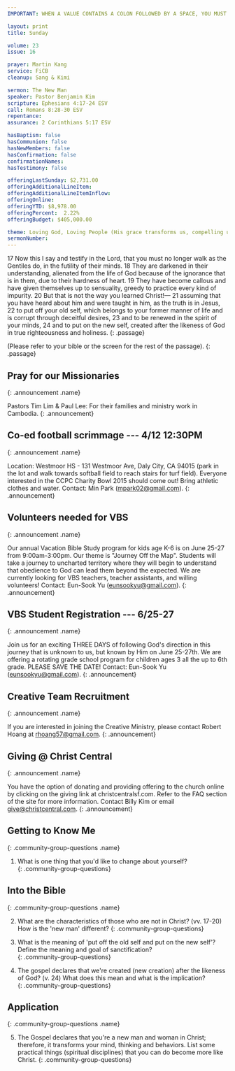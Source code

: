 ```yaml
---
IMPORTANT: WHEN A VALUE CONTAINS A COLON FOLLOWED BY A SPACE, YOU MUST USE &#58;

layout: print
title: Sunday

volume: 23
issue: 16

prayer: Martin Kang
service: FiCB
cleanup: Sang & Kimi

sermon: The New Man
speaker: Pastor Benjamin Kim
scripture: Ephesians 4:17-24 ESV
call: Romans 8:28-30 ESV
repentance: 
assurance: 2 Corinthians 5:17 ESV

hasBaptism: false
hasCommunion: false
hasNewMembers: false
hasConfirmation: false
confirmationNames: 
hasTestimony: false

offeringLastSunday: $2,731.00
offeringAdditionalLineItem: 
offeringAdditionalLineItemInflow: 
offeringOnline: 
offeringYTD: $8,978.00
offeringPercent:  2.22%
offeringBudget: $405,000.00

theme: Loving God, Loving People (His grace transforms us, compelling us to love others)
sermonNumber: 
---
```

17 Now this I say and testify in the Lord, that you must no longer walk as the Gentiles do, in the futility of their minds. 18 They are darkened in their understanding, alienated from the life of God because of the ignorance that is in them, due to their hardness of heart. 19 They have become callous and have given themselves up to sensuality, greedy to practice every kind of impurity. 20 But that is not the way you learned Christ!— 21 assuming that you have heard about him and were taught in him, as the truth is in Jesus, 22 to put off your old self, which belongs to your former manner of life and is corrupt through deceitful desires, 23 and to be renewed in the spirit of your minds, 24 and to put on the new self, created after the likeness of God in true righteousness and holiness.
{: .passage}

(Please refer to your bible or the screen for the rest of the passage).
{: .passage}


## Pray for our Missionaries
{: .announcement .name}

Pastors Tim Lim & Paul Lee: For their families and ministry work in Cambodia.
{: .announcement}

## Co-ed football scrimmage --- 4/12 12:30PM
{: .announcement .name}

Location: Westmoor HS - 131 Westmoor Ave, Daly City, CA 94015 (park in the lot and walk towards softball field to reach stairs for turf field). Everyone interested in the CCPC Charity Bowl 2015 should come out! Bring athletic clothes and water. Contact: Min Park (mpark02@gmail.com).
{: .announcement}

## Volunteers needed for VBS
{: .announcement .name}

Our annual Vacation Bible Study program for kids age K-6 is on June 25-27 from 9:00am-3:00pm. Our theme is "Journey Off the Map". Students will take a journey to uncharted territory where they will begin to understand that obedience to God can lead them beyond the expected. We are currently looking for VBS teachers, teacher assistants, and willing volunteers! Contact: Eun-Sook Yu (eunsookyu@gmail.com).
{: .announcement}

## VBS Student Registration --- 6/25-27
{: .announcement .name}

Join us for an exciting THREE DAYS of following God's direction in this journey that is unknown to us, but known by Him on June 25-27th.  We are offering a rotating grade school program for children ages 3 all the up to 6th grade. PLEASE SAVE THE DATE! Contact: Eun-Sook Yu (eunsookyu@gmail.com).
{: .announcement}

## Creative Team Recruitment
{: .announcement .name}

If you are interested in joining the Creative Ministry, please contact Robert Hoang at rhoang57@gmail.com.
{: .announcement}

## Giving @ Christ Central
{: .announcement .name}

You have the option of donating and providing offering to the church online by clicking on the giving link at christcentralsf.com. Refer to the FAQ section of the site for more information. Contact Billy Kim or email give@christcentral.com. 
{: .announcement}



## Getting to Know Me
{: .community-group-questions .name}

1) What is one thing that you'd like to change about yourself?  
{: .community-group-questions}

## Into the Bible
{: .community-group-questions .name}

2) What are the characteristics of those who are not in Christ? (vv. 17-20) How is the 'new man' different? 
{: .community-group-questions}

3) What is the meaning of 'put off the old self and put on the new self'? Define the meaning and goal of sanctification?  
{: .community-group-questions}

4)  The gospel declares that we're created (new creation) after the likeness of God? (v. 24) What does this mean and what is the implication?    
{: .community-group-questions}

## Application
{: .community-group-questions .name}

5) The Gospel declares that you're a new man and woman in Christ; therefore, it transforms your mind, thinking and behaviors. List some practical things (spiritual disciplines) that you can do become more like Christ.
{: .community-group-questions}


 